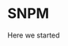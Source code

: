 <!--
 * @Author: Carl Tan
 * @Date: 2024-08-04 19:33:10
 * @LastEditors: Carl Tan
 * @LastEditTime: 2024-08-04 19:33:26
-->
# SNPM

Here we started